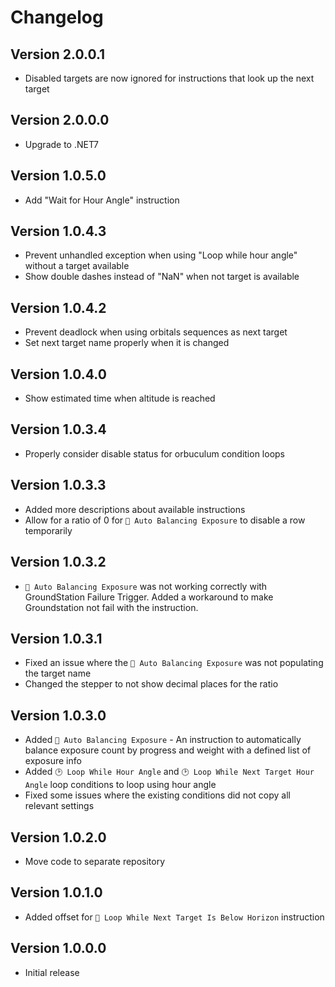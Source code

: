 ﻿# Changelog

## Version 2.0.0.1
- Disabled targets are now ignored for instructions that look up the next target

## Version 2.0.0.0
- Upgrade to .NET7

## Version 1.0.5.0
- Add "Wait for Hour Angle" instruction

## Version 1.0.4.3
- Prevent unhandled exception when using "Loop while hour angle" without a target available
- Show double dashes instead of "NaN" when not target is available

## Version 1.0.4.2
- Prevent deadlock when using orbitals sequences as next target
- Set next target name properly when it is changed

## Version 1.0.4.0
- Show estimated time when altitude is reached

## Version 1.0.3.4
- Properly consider disable status for orbuculum condition loops

## Version 1.0.3.3
- Added more descriptions about available instructions
- Allow for a ratio of 0 for `🧙 Auto Balancing Exposure` to disable a row temporarily

## Version 1.0.3.2
- `🧙 Auto Balancing Exposure` was not working correctly with GroundStation Failure Trigger. Added a workaround to make Groundstation not fail with the instruction.

## Version 1.0.3.1
- Fixed an issue where the `🧙 Auto Balancing Exposure` was not populating the target name
- Changed the stepper to not show decimal places for the ratio

## Version 1.0.3.0
- Added `🧙 Auto Balancing Exposure` - An instruction to automatically balance exposure count by progress and weight with a defined list of exposure info
- Added `🕑 Loop While Hour Angle` and `🕑 Loop While Next Target Hour Angle` loop conditions to loop using hour angle
- Fixed some issues where the existing conditions did not copy all relevant settings

## Version 1.0.2.0
- Move code to separate repository

## Version 1.0.1.0

- Added offset for `🔮 Loop While Next Target Is Below Horizon` instruction

## Version 1.0.0.0

- Initial release